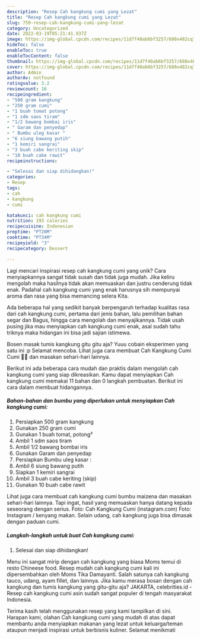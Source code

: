 ```yaml
---
description: "Resep Cah kangkung cumi yang Lezat"
title: "Resep Cah kangkung cumi yang Lezat"
slug: 759-resep-cah-kangkung-cumi-yang-lezat
category: Uncategorized
date: 2022-03-19T05:21:41.937Z
image: https://img-global.cpcdn.com/recipes/11d7f40ab6bf3257/680x482cq70/cah-kangkung-cumi-foto-resep-utama.jpg
hideToc: false
enableToc: true
enableTocContent: false
thumbnail: https://img-global.cpcdn.com/recipes/11d7f40ab6bf3257/680x482cq70/cah-kangkung-cumi-foto-resep-utama.jpg
cover: https://img-global.cpcdn.com/recipes/11d7f40ab6bf3257/680x482cq70/cah-kangkung-cumi-foto-resep-utama.jpg
author: Admin
authorAv: notfound
ratingvalue: 3.2
reviewcount: 16
recipeingredient:
- "500 gram kangkung"
- "250 gram cumi"
- "1 buah tomat potong"
- "1 sdm saos tiram"
- "1/2 bawang bombai iris"
- " Garam dan penyedap"
- " Bumbu uleg kasar "
- "6 siung bawang putih"
- "1 kemiri sangrai"
- "3 buah cabe keriting skip"
- "10 buah cabe rawit"
recipeinstructions:

- "Selesai dan siap dihidangkan!"
categories:
- Resep
tags:
- cah
- kangkung
- cumi

katakunci: cah kangkung cumi 
nutrition: 193 calories
recipecuisine: Indonesian
preptime: "PT20M"
cooktime: "PT34M"
recipeyield: "3"
recipecategory: Dessert

---
```





Lagi mencari inspirasi resep cah kangkung cumi yang unik? Cara menyiapkannya sangat tidak susah dan tidak juga mudah. Jika keliru mengolah maka hasilnya tidak akan memuaskan dan justru cenderung tidak enak. Padahal cah kangkung cumi yang enak harusnya sih mempunyai aroma dan rasa yang bisa memancing selera Kita.





Ada beberapa hal yang sedikit banyak berpengaruh terhadap kualitas rasa dari cah kangkung cumi, pertama dari jenis bahan, lalu pemilihan bahan segar dan Bagus, hingga cara mengolah dan menyajikannya. Tidak usah pusing jika mau menyiapkan cah kangkung cumi enak,      asal sudah tahu triknya maka hidangan ini bisa jadi sajian istimewa.














Bosen masak tumis kangkung gitu gitu aja? Yuuu cobain eksperimen yang satu ini :p Selamat mencoba. Lihat juga cara membuat Cah Kangkung Cumi Cumi 🌿🐙 dan masakan sehari-hari lainnya.






Berikut ini ada beberapa cara mudah dan praktis dalam mengolah cah kangkung cumi yang siap dikreasikan. Kamu dapat menyiapkan Cah kangkung cumi memakai 11 bahan dan 0 langkah pembuatan. Berikut ini cara dalam membuat hidangannya.

<!--inarticleads1-->

##### Bahan-bahan dan bumbu yang diperlukan untuk menyiapkan Cah kangkung cumi:

1. Persiapkan 500 gram kangkung
1. Gunakan 250 gram cumi
1. Gunakan 1 buah tomat, potong²
1. Ambil 1 sdm saos tiram
1. Ambil 1/2 bawang bombai iris
1. Gunakan  Garam dan penyedap
1. Persiapkan  Bumbu uleg kasar :
1. Ambil 6 siung bawang putih
1. Siapkan 1 kemiri sangrai
1. Ambil 3 buah cabe keriting (skip)
1. Gunakan 10 buah cabe rawit


Lihat juga cara membuat cah kangkung cumi bumbu maizena dan masakan sehari-hari lainnya. Tapi ingat, hasil yang memuaskan hanya datang kepada seseorang dengan serius. Foto: Cah Kangkung Cumi (instagram.com) Foto: Instagram / kenyang makan. Selain udang, cah kangkung juga bisa dimasak dengan paduan cumi. 

<!--inarticleads2-->

##### Langkah-langkah untuk buat Cah kangkung cumi:


1. Selesai dan siap dihidangkan!

Menu ini sangat mirip dengan cah kangkung yang biasa Moms temui di resto Chineese food. Resep mudah cah kangkung cumi kali ini dipersembahkan oleh Moms Tika Damayanti. Salah satunya cah kangkung tauco, udang, ayam fillet, dan lainnya. Jika kamu merasa bosan dengan cah kangkung dan tumis kangkung yang gitu-gitu aja? JAKARTA, celebrities.id - Resep cah kangkung cumi asin sudah sangat populer di tengah masyarakat Indonesia. 

Terima kasih telah menggunakan resep yang kami tampilkan di sini. Harapan kami, olahan Cah kangkung cumi yang mudah di atas dapat membantu anda menyiapkan makanan yang lezat untuk keluarga/teman ataupun menjadi inspirasi untuk berbisnis kuliner. Selamat menikmati
